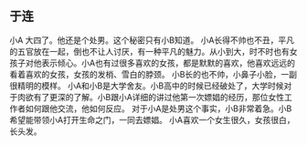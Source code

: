 ## 于连
小A 大四了。他还是个处男。这个秘密只有小B知道。
小A长得不帅也不丑，平凡的五官放在一起，倒也不让人讨厌，有一种平凡的魅力。从小到大，时不时也有女孩子对他表示倾心。小A也有过很多喜欢的女孩，都是默默的喜欢，他喜欢远远的看着喜欢的女孩，女孩的发梢、雪白的脖颈。
小B长的也不帅，小鼻子小脸，一副很精明的模样。
小A和小B是大学舍友。小B高中的时候已经破处了，大学时候对于肉欲有了更深的了解。小B跟小A详细的讲过他第一次嫖娼的经历，那位女性工作者如何跟他交流，他如何反应。
对于小A是处男这个事实，小B非常着急。小B希望能带领小A打开生命之门，一同去嫖娼。
小A喜欢一个女生很久，女孩很白，长头发。

